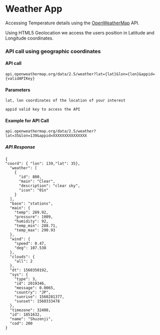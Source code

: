 # Weather App

Accessing Temperature details using the [OpenWeatherMap](https://openweathermap.org/) API.

Using HTML5 Geolocation we access the users position in Latitude and Longitude coordinates.

### API call using geographic coordinates
#### API call
 ```
 api.openweathermap.org/data/2.5/weather?lat={lat}&lon={lon}&appid={validAPIKey}
 ```

#### Parameters
```
lat, lon coordinates of the location of your interest
```
```
appid valid key to access the API
```

#### Example for API Call
```
api.openweathermap.org/data/2.5/weather?lat=35&lon=139&appid=XXXXXXXXXXXXXXX
```

##### API Response
``` 
{
"coord": { "lon": 139,"lat": 35},
  "weather": [
    {
      "id": 800,
      "main": "Clear",
      "description": "clear sky",
      "icon": "01n"
    }
  ],
  "base": "stations",
  "main": {
    "temp": 289.92,
    "pressure": 1009,
    "humidity": 92,
    "temp_min": 288.71,
    "temp_max": 290.93
  },
  "wind": {
    "speed": 0.47,
    "deg": 107.538
  },
  "clouds": {
    "all": 2
  },
  "dt": 1560350192,
  "sys": {
    "type": 3,
    "id": 2019346,
    "message": 0.0065,
    "country": "JP",
    "sunrise": 1560281377,
    "sunset": 1560333478
  },
  "timezone": 32400,
  "id": 1851632,
  "name": "Shuzenji",
  "cod": 200
} 
```
